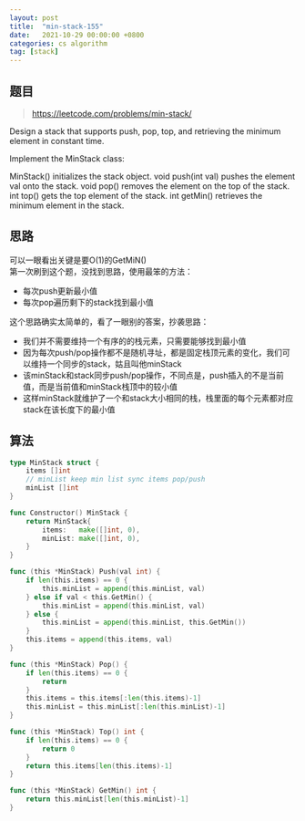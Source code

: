 ```yaml
---
layout: post
title:  "min-stack-155"
date:   2021-10-29 00:00:00 +0800
categories: cs algorithm
tag: [stack]
---
```


## 题目

> https://leetcode.com/problems/min-stack/

Design a stack that supports push, pop, top, and retrieving the minimum element in constant time.

Implement the MinStack class:

MinStack() initializes the stack object.
void push(int val) pushes the element val onto the stack.
void pop() removes the element on the top of the stack.
int top() gets the top element of the stack.
int getMin() retrieves the minimum element in the stack.

## 思路

可以一眼看出关键是要O(1)的GetMiN()  
第一次刷到这个题，没找到思路，使用最笨的方法：
- 每次push更新最小值
- 每次pop遍历剩下的stack找到最小值

这个思路确实太简单的，看了一眼别的答案，抄袭思路：
- 我们并不需要维持一个有序的的栈元素，只需要能够找到最小值
- 因为每次push/pop操作都不是随机寻址，都是固定栈顶元素的变化，我们可以维持一个同步的stack，姑且叫他minStack
- 该minStack和stack同步push/pop操作，不同点是，push插入的不是当前值，而是当前值和minStack栈顶中的较小值
- 这样minStack就维护了一个和stack大小相同的栈，栈里面的每个元素都对应stack在该长度下的最小值

## 算法

```go
type MinStack struct {
	items []int
	// minList keep min list sync items pop/push
	minList []int
}

func Constructor() MinStack {
	return MinStack{
		items:   make([]int, 0),
		minList: make([]int, 0),
	}
}

func (this *MinStack) Push(val int) {
	if len(this.items) == 0 {
		this.minList = append(this.minList, val)
	} else if val < this.GetMin() {
		this.minList = append(this.minList, val)
	} else {
		this.minList = append(this.minList, this.GetMin())
	}
	this.items = append(this.items, val)
}

func (this *MinStack) Pop() {
	if len(this.items) == 0 {
		return
	}
	this.items = this.items[:len(this.items)-1]
	this.minList = this.minList[:len(this.minList)-1]
}

func (this *MinStack) Top() int {
	if len(this.items) == 0 {
		return 0
	}
	return this.items[len(this.items)-1]
}

func (this *MinStack) GetMin() int {
	return this.minList[len(this.minList)-1]
}
```